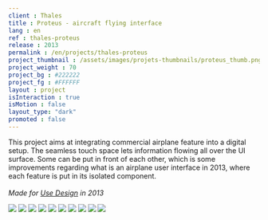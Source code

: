 ```yaml
---
client : Thales
title : Proteus - aircraft flying interface
lang : en
ref : thales-proteus
release : 2013
permalink : /en/projects/thales-proteus
project_thumbnail : /assets/images/projets-thumbnails/proteus_thumb.png
project_weight : 70
project_bg : #222222
project_fg : #FFFFFF
layout : project
isInteraction : true
isMotion : false
layout_type: "dark"
promoted : false
---
```

This project aims at integrating commercial airplane feature into a digital setup. The seamless touch space lets information flowing all over the UI surface. Some can be put in front of each other, which is some improvements regarding what is an airplane user interface in 2013, where each feature is put in its isolated component.
<br/><br/>
*Made for [Use Design](http://www.use-design.com) in 2013*

![](/assets/images/projets/avionics2020/proteus-1.webp)
![](/assets/images/projets/avionics2020/proteus-2.webp)
![](/assets/images/projets/avionics2020/proteus-3.webp)
![](/assets/images/projets/avionics2020/proteus-4.webp)
![](/assets/images/projets/avionics2020/proteus-5.webp)
![](/assets/images/projets/avionics2020/proteus-6.webp)
![](/assets/images/projets/avionics2020/proteus-7.webp)
![](/assets/images/projets/avionics2020/proteus-8.webp)
![](/assets/images/projets/avionics2020/proteus-9.webp)
![](/assets/images/projets/avionics2020/proteus-10.webp)
